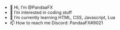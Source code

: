 - 👋 Hi, I’m @PandaaFX
- 👀 I’m interested in coding stuff
- 🌱 I’m currently learning HTML, CSS, Javascript, Lua
- 📫 How to reach me Discord: PandaaFX#9021

<!---
PandaaFX/PandaaFX is a ✨ special ✨ repository because its `README.md` (this file) appears on your GitHub profile.
You can click the Preview link to take a look at your changes.
--->
